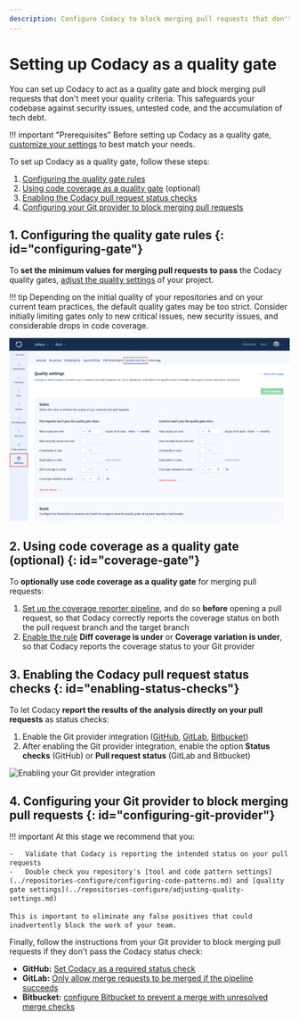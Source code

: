 ```yaml
---
description: Configure Codacy to block merging pull requests that don't meet your quality standards.
---
```


# Setting up Codacy as a quality gate

You can set up Codacy to act as a quality gate and block merging pull requests that don't meet your quality criteria. This safeguards your codebase against security issues, untested code, and the accumulation of tech debt.

!!! important "Prerequisites"
    Before setting up Codacy as a quality gate, [customize your settings](tweak-your-settings.md) to best match your needs.

To set up Codacy as a quality gate, follow these steps:

1.  [Configuring the quality gate rules](#configuring-gate)
1.  [Using code coverage as a quality gate](#coverage-gate) (optional)
1.  [Enabling the Codacy pull request status checks](#enabling-status-checks)
1.  [Configuring your Git provider to block merging pull requests](#configuring-git-provider)

## 1. Configuring the quality gate rules {: id="configuring-gate"}

To **set the minimum values for merging pull requests to pass** the Codacy quality gates, [adjust the quality settings](../repositories-configure/adjusting-quality-settings.md) of your project.

!!! tip
    Depending on the initial quality of your repositories and on your current team practices, the default quality gates may be too strict.  Consider initially limiting gates only to new critical issues, new security issues, and considerable drops in code coverage.

![Adjusting the quality settings](../repositories-configure/images/quality-settings.png)

## 2. Using code coverage as a quality gate (optional) {: id="coverage-gate"}

To **optionally use code coverage as a quality gate** for merging pull requests:

1.  [Set up the coverage reporter pipeline](../coverage-reporter/index.md), and do so **before** opening a pull request, so that Codacy correctly reports the coverage status on both the pull request branch and the target branch
1.  [Enable the rule](../repositories-configure/adjusting-quality-settings.md#gates) **Diff coverage is under** or **Coverage variation is under**, so that Codacy reports the coverage status to your Git provider

## 3. Enabling the Codacy pull request status checks {: id="enabling-status-checks"}

To let Codacy **report the results of the analysis directly on your pull requests** as status checks:

1.  Enable the Git provider integration ([GitHub](../repositories-configure/integrations/github-integration.md#enabling), [GitLab](../repositories-configure/integrations/gitlab-integration.md#enabling), [Bitbucket](../repositories-configure/integrations/bitbucket-integration.md#enabling))
1.  After enabling the Git provider integration, enable the option **Status checks** (GitHub) or **Pull request status** (GitLab and Bitbucket)

![Enabling your Git provider integration](../repositories-configure/integrations/images/github-integration.png)

## 4. Configuring your Git provider to block merging pull requests {: id="configuring-git-provider"}

!!! important
    At this stage we recommend that you:

    -   Validate that Codacy is reporting the intended status on your pull requests
    -   Double check you repository's [tool and code pattern settings](../repositories-configure/configuring-code-patterns.md) and [quality gate settings](../repositories-configure/adjusting-quality-settings.md)

    This is important to eliminate any false positives that could inadvertently block the work of your team.

Finally, follow the instructions from your Git provider to block merging pull requests if they don't pass the Codacy status check:

-   **GitHub:** [Set Codacy as a required status check](https://docs.github.com/en/repositories/configuring-branches-and-merges-in-your-repository/defining-the-mergeability-of-pull-requests/managing-a-branch-protection-rule)
-   **GitLab:** [Only allow merge requests to be merged if the pipeline succeeds](https://docs.gitlab.com/ee/user/project/merge_requests/merge_when_pipeline_succeeds.html#only-allow-merge-requests-to-be-merged-if-the-pipeline-succeeds)
-   **Bitbucket:** [configure Bitbucket to prevent a merge with unresolved merge checks](https://support.atlassian.com/bitbucket-cloud/docs/suggest-or-require-checks-before-a-merge/)
